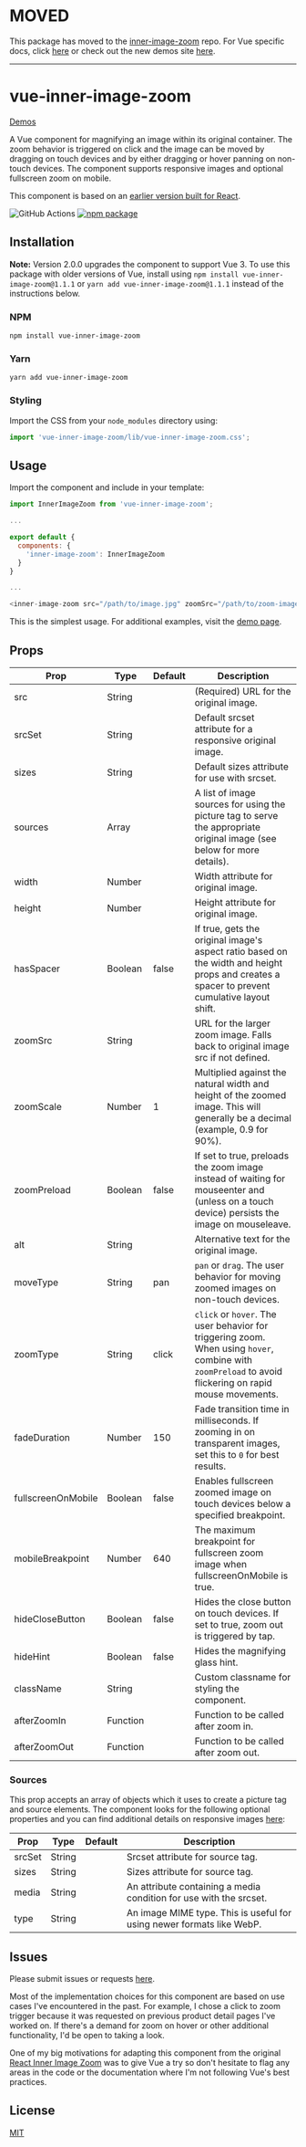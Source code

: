 # MOVED

This package has moved to the [inner-image-zoom](https://github.com/laurenashpole/inner-image-zoom) repo. For Vue specific docs, click [here]((https://github.com/laurenashpole/inner-image-zoom/tree/main/packages/vue)) or check out the new demos site [here](https://innerimagezoom.com/).

---

# vue-inner-image-zoom

[Demos](https://laurenashpole.github.io/vue-inner-image-zoom)

A Vue component for magnifying an image within its original container. The zoom behavior is triggered on click and the image can be moved by dragging on touch devices and by either dragging or hover panning on non-touch devices. The component supports responsive images and optional fullscreen zoom on mobile.

This component is based on an [earlier version built for React](https://github.com/laurenashpole/react-inner-image-zoom).

![GitHub Actions][build-badge] [![npm package][npm-badge]][npm]

## Installation

**Note:** Version 2.0.0 upgrades the component to support Vue 3. To use this package with older versions of Vue, install using `npm install vue-inner-image-zoom@1.1.1` or `yarn add vue-inner-image-zoom@1.1.1` instead of the instructions below.

### NPM
```
npm install vue-inner-image-zoom
```

### Yarn
```
yarn add vue-inner-image-zoom
```

### Styling

Import the CSS from your `node_modules` directory using:

```javascript
import 'vue-inner-image-zoom/lib/vue-inner-image-zoom.css';
```

## Usage

Import the component and include in your template:
```javascript
import InnerImageZoom from 'vue-inner-image-zoom';

...

export default {
  components: {
    'inner-image-zoom': InnerImageZoom
  }
}

...

<inner-image-zoom src="/path/to/image.jpg" zoomSrc="/path/to/zoom-image.jpg" />
```

This is the simplest usage. For additional examples, visit the [demo page](https://laurenashpole.github.io/vue-inner-image-zoom).


## Props

Prop | Type | Default | Description
--- | --- | --- | ---
src | String | | (Required) URL for the original image.
srcSet | String | | Default srcset attribute for a responsive original image.
sizes | String | | Default sizes attribute for use with srcset.
sources | Array | | A list of image sources for using the picture tag to serve the appropriate original image (see below for more details).
width | Number | | Width attribute for original image.
height | Number | | Height attribute for original image.
hasSpacer | Boolean | false | If true, gets the original image's aspect ratio based on the width and height props and creates a spacer to prevent cumulative layout shift.
zoomSrc | String | | URL for the larger zoom image. Falls back to original image src if not defined.
zoomScale | Number | 1 | Multiplied against the natural width and height of the zoomed image. This will generally be a decimal (example, 0.9 for 90%).
zoomPreload | Boolean | false | If set to true, preloads the zoom image instead of waiting for mouseenter and (unless on a touch device) persists the image on mouseleave.
alt | String | | Alternative text for the original image.
moveType | String | pan | `pan` or `drag`. The user behavior for moving zoomed images on non-touch devices.
zoomType | String | click | `click` or `hover`. The user behavior for triggering zoom. When using `hover`, combine with `zoomPreload` to avoid flickering on rapid mouse movements.
fadeDuration | Number | 150 | Fade transition time in milliseconds. If zooming in on transparent images, set this to `0` for best results.
fullscreenOnMobile | Boolean | false | Enables fullscreen zoomed image on touch devices below a specified breakpoint.
mobileBreakpoint | Number | 640 | The maximum breakpoint for fullscreen zoom image when fullscreenOnMobile is true.
hideCloseButton | Boolean | false | Hides the close button on touch devices. If set to true, zoom out is triggered by tap.
hideHint | Boolean | false | Hides the magnifying glass hint.
className | String | | Custom classname for styling the component.
afterZoomIn | Function | | Function to be called after zoom in.
afterZoomOut | Function | | Function to be called after zoom out.

### Sources

This prop accepts an array of objects which it uses to create a picture tag and source elements. The component looks for the following optional properties and you can find additional details on responsive images [here](https://developer.mozilla.org/en-US/docs/Learn/HTML/Multimedia_and_embedding/Responsive_images):

Prop | Type | Default | Description
--- | --- | --- | ---
srcSet | String | | Srcset attribute for source tag.
sizes | String | | Sizes attribute for source tag.
media | String | | An attribute containing a media condition for use with the srcset.
type | String | | An image MIME type. This is useful for using newer formats like WebP.

## Issues

Please submit issues or requests [here](https://github.com/laurenashpole/vue-inner-image-zoom/issues).

Most of the implementation choices for this component are based on use cases I've encountered in the past. For example, I chose a click to zoom trigger because it was requested on previous product detail pages I've worked on. If there's a demand for zoom on hover or other additional functionality, I'd be open to taking a look.

One of my big motivations for adapting this component from the original [React Inner Image Zoom](https://github.com/laurenashpole/react-inner-image-zoom) was to give Vue a try so don't hesitate to flag any areas in the code or the documentation where I'm not following Vue's best practices.

## License

[MIT](https://github.com/laurenashpole/vue-inner-image-zoom/blob/master/LICENSE)

[build-badge]: https://github.com/laurenashpole/react-inner-image-zoom/actions/workflows/release.yml/badge.svg

[npm-badge]: http://img.shields.io/npm/v/vue-inner-image-zoom.svg?style=flat
[npm]: https://www.npmjs.com/package/vue-inner-image-zoom
